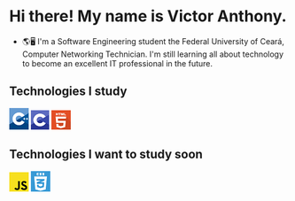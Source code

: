 





# Hi there! My name is Victor Anthony.
- 🌎🖥 I'm a Software Engineering student the Federal University of Ceará, Computer Networking Technician. I'm still learning all about technology to become an excellent IT professional in the future. 
 ## Technologies I study
 ![c++](https://github.com/ovictorpa/ovictorpa/blob/main/c%2B%2B_logo.png) ![c](https://github.com/ovictorpa/ovictorpa/blob/main/c%20logo.png) ![html](https://github.com/ovictorpa/ovictorpa/blob/main/1417589451_html-256.png)
 ## Technologies I want to study soon
 ![js](https://github.com/ovictorpa/ovictorpa/blob/main/download.png) ![css](https://github.com/ovictorpa/ovictorpa/blob/main/logo-2582747_640-e1597771254582.png)


